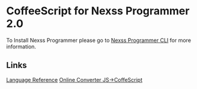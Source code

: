 # CoffeeScript for Nexss Programmer 2.0

To Install Nexss Programmer please go to [Nexss Programmer CLI](https://github.com/nexssp/cli#readme) for more information.

## Links

[Language Reference](https://coffeescript.org/#language)
[Online Converter JS->CoffeScript](http://js2.coffee/)
